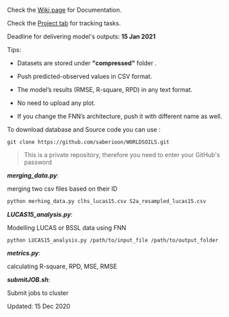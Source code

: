 Check the [Wiki page](https://github.com/saberioon/WORLDSOILS/wiki) for Documentation.

Check the [Project tab](https://github.com/saberioon/WORLDSOILS/projects/1) for tracking tasks.

Deadline for delivering model's outputs: __15 Jan 2021__

Tips:

* Datasets are stored under __"compressed"__ folder . 

* Push predicted-observed values in CSV format.

* The model’s results (RMSE, R-square, RPD) in any text format. 

* No need to upload any plot. 

* If you change the FNN’s architecture, push it with different name as well.  



To download database and Source code you can use :

```
git clone https://github.com/saberioon/WORLDSOILS.git
```

> This is a private repository, therefore you need to enter your GitHub's password  

__*merging_data.py*__:

merging two csv files based on their ID 

```bash
python merhing_data.py clhs_lucas15.csv S2a_resampled_lucas15.csv
```



__*LUCAS15_analysis.py*__:

Modelling  LUCAS or BSSL data using FNN

```
python LUCAS15_analysis.py /path/to/input_file /path/to/output_folder
```

 

__*metrics.py*__:

calculating R-square, RPD, MSE, RMSE 



__*submitJOB.sh*__:

Submit jobs to cluster 



Updated: 15 Dec 2020

